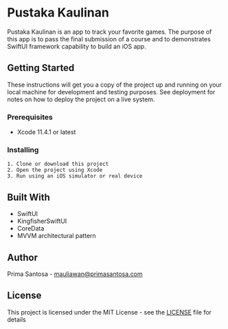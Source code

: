 # Pustaka Kaulinan

Pustaka Kaulinan is an app to track your favorite games. The purpose of this app is to pass the final submission of a course and to demonstrates SwiftUI framework capability to build an iOS app. 

## Getting Started

These instructions will get you a copy of the project up and running on your local machine for development and testing purposes. See deployment for notes on how to deploy the project on a live system.

### Prerequisites

* Xcode 11.4.1 or latest

### Installing

```
1. Clone or download this project
2. Open the project using Xcode
3. Run using an iOS simulator or real device
```

## Built With

* SwiftUI
* KingfisherSwiftUI
* CoreData
* MVVM architectural pattern

## Author

Prima Santosa - mauliawan@primasantosa.com

## License
This project is licensed under the MIT License - see the [LICENSE](LICENSE) file for details
